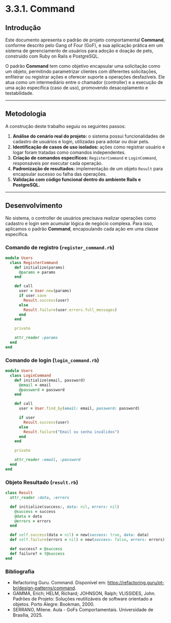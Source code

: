 # 3.3.1. Command

## Introdução

Este documento apresenta o padrão de projeto comportamental **Command**, conforme descrito pelo Gang of Four (GoF), e sua aplicação prática em um sistema de gerenciamento de usuários para adoção e doação de pets, construído com Ruby on Rails e PostgreSQL.

O padrão **Command** tem como objetivo encapsular uma solicitação como um objeto, permitindo parametrizar clientes com diferentes solicitações, enfileirar ou registrar ações e oferecer suporte a operações desfazíveis. Ele atua como um intermediário entre o chamador (controller) e a execução de uma ação específica (caso de uso), promovendo desacoplamento e testabilidade.

---

## Metodologia

A construção deste trabalho seguiu os seguintes passos:

1. **Análise do cenário real do projeto:** o sistema possui funcionalidades de cadastro de usuários e login, utilizadas para adotar ou doar pets.  
2. **Identificação de casos de uso isolados:** ações como registrar usuário e logar foram tratadas como comandos independentes.  
3. **Criação de comandos específicos:** `RegisterCommand` e `LoginCommand`, responsáveis por executar cada operação.  
4. **Padronização de resultados:** implementação de um objeto `Result` para encapsular sucesso ou falha das operações.  
5. **Validação com código funcional dentro do ambiente Rails e PostgreSQL.**

---

## Desenvolvimento

No sistema, o controller de usuários precisava realizar operações como cadastro e login sem acumular lógica de negócio complexa. Para isso, aplicamos o padrão **Command**, encapsulando cada ação em uma classe específica.

### Comando de registro (`register_command.rb`)

```ruby
module Users
  class RegisterCommand
    def initialize(params)
      @params = params
    end

    def call
      user = User.new(params)
      if user.save
        Result.success(user)
      else
        Result.failure(user.errors.full_messages)
      end
    end

    private

    attr_reader :params
  end
end
```

### Comando de login (`login_command.rb`)

```ruby
module Users
  class LoginCommand
    def initialize(email, password)
      @email = email
      @password = password
    end

    def call
      user = User.find_by(email: email, password: password)

      if user
        Result.success(user)
      else
        Result.failure("Email ou senha inválidos")
      end
    end

    private

    attr_reader :email, :password
  end
end
```

### Objeto Resultado (`result.rb`)

```ruby
class Result
  attr_reader :data, :errors

  def initialize(success:, data: nil, errors: nil)
    @success = success
    @data = data
    @errors = errors
  end

  def self.success(data = nil) = new(success: true, data: data)
  def self.failure(errors = nil) = new(success: false, errors: errors)

  def success? = @success
  def failure? = !@success
end
  ```


### Bibliografia

- Refactoring Guru. Command. Disponível em: https://refactoring.guru/pt-br/design-patterns/command.
- GAMMA, Erich; HELM, Richard; JOHNSON, Ralph; VLISSIDES, John. Padrões de Projeto: Soluções reutilizáveis de software orientado a objetos. Porto Alegre: Bookman, 2000.
- SERRANO, Milene. Aula - GoFs Comportamentais. Universidade de Brasília, 2025.